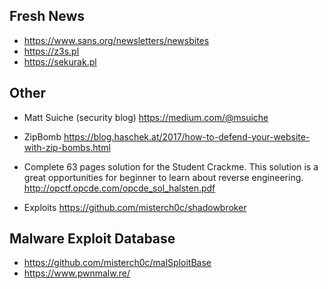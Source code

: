 ## Fresh News
* https://www.sans.org/newsletters/newsbites
* https://z3s.pl
* https://sekurak.pl

## Other
* Matt Suiche (security blog)
https://medium.com/@msuiche
* ZipBomb
https://blog.haschek.at/2017/how-to-defend-your-website-with-zip-bombs.html

* Complete 63 pages solution for the Student Crackme.
This solution is a great opportunities for beginner to learn about reverse engineering.
http://opctf.opcde.com/opcde_sol_halsten.pdf

* Exploits
https://github.com/misterch0c/shadowbroker

## Malware Exploit Database
* https://github.com/misterch0c/malSploitBase
* https://www.pwnmalw.re/
